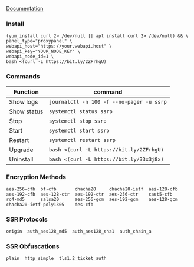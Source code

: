 [Documentation](https://github.com/ColetteContreras/ssrp/wiki)

### Install

```
(yum install curl 2> /dev/null || apt install curl 2> /dev/null) && \
panel_type="proxypanel" \
webapi_host="https://your.webapi.host" \
webapi_key="YOUR_NODE_KEY" \
webapi_node_id=1 \
bash <(curl -L https://bit.ly/2ZFrhgU)
```

### Commands

| Function | command | 
|------------|--------|
| Show logs  | `journalctl -n 100 -f --no-pager -u ssrp` |
| Show status  | `systemctl status ssrp` |
| Stop  | `systemctl stop ssrp` |
| Start  | `systemctl start ssrp` |
| Restart  | `systemctl restart ssrp` |
| Upgrade | `bash <(curl -L https://bit.ly/2ZFrhgU)` |
| Uninstall | `bash <(curl -L https://bit.ly/33x3j8x)` |


### Encryption Methods
```
aes-256-cfb  bf-cfb       chacha20     chacha20-ietf  aes-128-cfb
aes-192-cfb  aes-128-ctr  aes-192-ctr  aes-256-ctr    cast5-cfb
rc4-md5      salsa20      aes-256-gcm  aes-192-gcm    aes-128-gcm
chacha20-ietf-poly1305    des-cfb
```

### SSR Protocols

```
origin  auth_aes128_md5  auth_aes128_sha1  auth_chain_a
```

### SSR Obfuscations

```
plain  http_simple  tls1.2_ticket_auth
```

